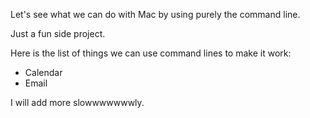 Let's see what we can do with Mac by using purely the command line. 

Just a fun side project.

Here is the list of things we can use command lines to make it work:
* Calendar
* Email

I will add more slowwwwwwwly.
